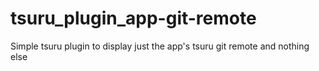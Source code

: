 tsuru_plugin_app-git-remote
===========================

Simple tsuru plugin to display just the app's tsuru git remote and nothing else
